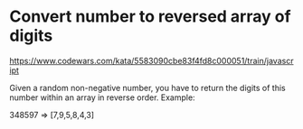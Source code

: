 # Convert number to reversed array of digits
https://www.codewars.com/kata/5583090cbe83f4fd8c000051/train/javascript


Given a random non-negative number, you have to return the digits of this number within an array in reverse order.
Example:

348597 => [7,9,5,8,4,3]

